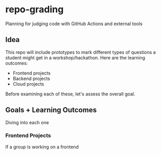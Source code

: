 # repo-grading

Planning for judging code with GitHub Actions and external tools

## Idea

This repo will include prototypes to mark different types of questions a student might get in a workshop/hackathon. Here are the learning outcomes:

- Frontend projects
- Backend projects
- Cloud projects

Before examining each of these, let's assess the overall goal.

## Goals + Learning Outcomes

Diving into each one

### Frontend Projects

If a group is working on a frontend
